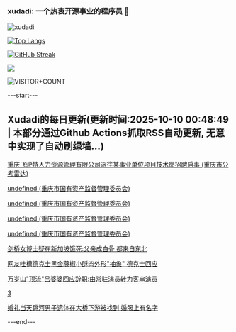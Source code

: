 ### xudadi: 一个热衷开源事业的程序员 👋

![xudadi](https://github-readme-stats-git-masterorgs-github-readme-stats-team.vercel.app/api?username=xudadi)

[![Top Langs](https://github-readme-stats.vercel.app/api/top-langs/?username=xudadi)](https://github.com/anuraghazra/github-readme-stats)

[![GitHub Streak](https://streak-stats.demolab.com?user=xudadi&locale=zh_Hans)](https://git.io/streak-stats)

![](https://raw.githubusercontent.com/xudadi/xudadi/main/assets/github-contribution-grid-snake.svg)

![VISITOR+COUNT](https://komarev.com/ghpvc/?username=xudadi&label=VISITOR+COUNT)


---start---

## Xudadi的每日更新(更新时间:2025-10-10 00:48:49 | 本部分通过Github Actions抓取RSS自动更新, 无意中实现了自动刷绿墙...)

[重庆飞驶特人力资源管理有限公司派往某事业单位项目技术岗招聘启事 (重庆市公考雷达)](https://www.gongkaoleida.com/article/2642886)

[undefined (重庆市国有资产监督管理委员会)](https://dadilab.github.io/feeds/all.xml)

[undefined (重庆市国有资产监督管理委员会)](https://dadilab.github.io/feeds/all.xml)

[undefined (重庆市国有资产监督管理委员会)](https://dadilab.github.io/feeds/all.xml)

[undefined (重庆市国有资产监督管理委员会)](https://dadilab.github.io/feeds/all.xml)

[剑桥女博士疑在新加坡饿死:父亲成白骨 都来自东北](https://m.163.com/news/article/KBER472L0534P59R.html)

[网友吐槽德克士黑金藤椒小酥肉外形"抽象" 德克士回应](https://m.163.com/news/article/KBF08Q8K053469LG.html)

[万岁山"顶流"吕婆婆回应辞职:由常驻演员转为客串演员](https://m.163.com/news/article/KBF08P0T053469LG.html)

[3](https://m.163.com/touch/news/sub/domestic)

[婚礼当天跳河男子遗体在大桥下游被找到 婚服上有名字](https://m.163.com/news/article/KBEPQEUJ053469LG.html)

---end---
